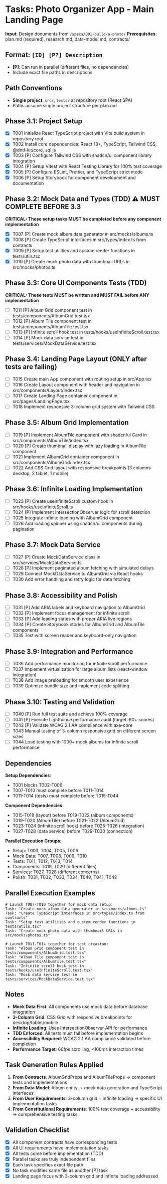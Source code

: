 # Tasks: Photo Organizer App - Main Landing Page

**Input**: Design documents from `/specs/001-build-a-photo/`
**Prerequisites**: plan.md (required), research.md, data-model.md, contracts/

## Format: `[ID] [P?] Description`
- **[P]**: Can run in parallel (different files, no dependencies)
- Include exact file paths in descriptions

## Path Conventions
- **Single project**: `src/`, `tests/` at repository root (React SPA)
- Paths assume single project structure per plan.md

## Phase 3.1: Project Setup

- [x] T001 Initialize React TypeScript project with Vite build system in repository root
- [x] T002 Install core dependencies: React 18+, TypeScript, Tailwind CSS, @dnd-kit/core, sql.js
- [x] T003 [P] Configure Tailwind CSS with shadcn/ui component library integration
- [x] T004 [P] Setup Vitest with React Testing Library for 100% test coverage
- [x] T005 [P] Configure ESLint, Prettier, and TypeScript strict mode
- [x] T006 [P] Setup Storybook for component development and documentation

## Phase 3.2: Mock Data and Types (TDD) ⚠️ MUST COMPLETE BEFORE 3.3

**CRITICAL: These setup tasks MUST be completed before any component implementation**

- [x] T007 [P] Create mock album data generator in src/mocks/albums.ts
- [x] T008 [P] Create TypeScript interfaces in src/types/index.ts from contracts
- [x] T009 [P] Setup test utilities and custom render functions in tests/utils.tsx
- [x] T010 [P] Create mock photo data with thumbnail URLs in src/mocks/photos.ts

## Phase 3.3: Core UI Components Tests (TDD)

**CRITICAL: These tests MUST be written and MUST FAIL before ANY implementation**

- [ ] T011 [P] Album Grid component test in tests/components/AlbumGrid.test.tsx
- [ ] T012 [P] Album Tile component test in tests/components/AlbumTile.test.tsx
- [ ] T013 [P] Infinite scroll hook test in tests/hooks/useInfiniteScroll.test.tsx
- [ ] T014 [P] Mock data service test in tests/services/MockDataService.test.tsx

## Phase 3.4: Landing Page Layout (ONLY after tests are failing)

- [ ] T015 Create main App component with routing setup in src/App.tsx
- [ ] T016 Create Layout component with header and navigation in src/components/Layout/index.tsx
- [ ] T017 Create Landing Page container component in src/pages/LandingPage.tsx
- [ ] T018 Implement responsive 3-column grid system with Tailwind CSS

## Phase 3.5: Album Grid Implementation

- [ ] T019 [P] Implement AlbumTile component with shadcn/ui Card in src/components/AlbumTile/index.tsx
- [ ] T020 [P] Create thumbnail display with lazy loading in AlbumTile component
- [ ] T021 Implement AlbumGrid container component in src/components/AlbumGrid/index.tsx
- [ ] T022 Add CSS Grid layout with responsive breakpoints (3 columns desktop, 2 tablet, 1 mobile)

## Phase 3.6: Infinite Loading Implementation

- [ ] T023 [P] Create useInfiniteScroll custom hook in src/hooks/useInfiniteScroll.ts
- [ ] T024 [P] Implement IntersectionObserver logic for scroll detection
- [ ] T025 Integrate infinite loading with AlbumGrid component
- [ ] T026 Add loading spinner using shadcn/ui components during pagination

## Phase 3.7: Mock Data Service

- [ ] T027 [P] Create MockDataService class in src/services/MockDataService.ts
- [ ] T028 [P] Implement paginated album fetching with simulated delays
- [ ] T029 Connect MockDataService to AlbumGrid via React hooks
- [ ] T030 Add error handling and retry logic for data fetching

## Phase 3.8: Accessibility and Polish

- [ ] T031 [P] Add ARIA labels and keyboard navigation to AlbumGrid
- [ ] T032 [P] Implement focus management for infinite scroll
- [ ] T033 [P] Add loading states with proper ARIA live regions
- [ ] T034 [P] Create Storybook stories for AlbumGrid and AlbumTile components
- [ ] T035 Test with screen reader and keyboard-only navigation

## Phase 3.9: Integration and Performance

- [ ] T036 Add performance monitoring for infinite scroll performance
- [ ] T037 Implement virtualization for large album lists (react-window integration)
- [ ] T038 Add image preloading for smooth user experience
- [ ] T039 Optimize bundle size and implement code splitting

## Phase 3.10: Testing and Validation

- [ ] T040 [P] Run full test suite and achieve 100% coverage
- [ ] T041 [P] Execute Lighthouse performance audit (target: 90+ scores)
- [ ] T042 [P] Validate WCAG 2.1 AA compliance with axe-core
- [ ] T043 Manual testing of 3-column responsive grid on different screen sizes
- [ ] T044 Load testing with 1000+ mock albums for infinite scroll performance

## Dependencies

**Setup Dependencies**:
- T001 blocks T002-T006
- T007-T010 must complete before T011-T014
- T011-T014 (tests) must complete before T015-T044

**Component Dependencies**:
- T015-T018 (layout) before T019-T022 (album components)
- T019-T020 (AlbumTile) before T021-T022 (AlbumGrid)
- T023-T024 (infinite scroll hook) before T025-T026 (integration)
- T027-T028 (data service) before T029-T030 (connection)

**Parallel Execution Groups**:
- Setup: T003, T004, T005, T006
- Mock Data: T007, T008, T009, T010
- Tests: T011, T012, T013, T014
- Components: T019, T020 (different files)
- Services: T027, T028 (different concerns)
- Polish: T031, T032, T033, T034, T040, T041, T042

## Parallel Execution Examples

```
# Launch T007-T010 together for mock data setup:
Task: "Create mock album data generator in src/mocks/albums.ts"
Task: "Create TypeScript interfaces in src/types/index.ts from contracts"
Task: "Setup test utilities and custom render functions in tests/utils.tsx"
Task: "Create mock photo data with thumbnail URLs in src/mocks/photos.ts"
```

```
# Launch T011-T014 together for test creation:
Task: "Album Grid component test in tests/components/AlbumGrid.test.tsx"
Task: "Album Tile component test in tests/components/AlbumTile.test.tsx"
Task: "Infinite scroll hook test in tests/hooks/useInfiniteScroll.test.tsx"
Task: "Mock data service test in tests/services/MockDataService.test.tsx"
```

## Notes

- **Mock Data First**: All components use mock data before database integration
- **3-Column Grid**: CSS Grid with responsive breakpoints for desktop/tablet/mobile
- **Infinite Loading**: Uses IntersectionObserver API for performance
- **TDD Enforced**: All tests must fail before implementation begins
- **Accessibility Required**: WCAG 2.1 AA compliance validated before completion
- **Performance Target**: 60fps scrolling, <100ms interaction times

## Task Generation Rules Applied

1. **From Contracts**: AlbumGridProps and AlbumTileProps → component tests and implementations
2. **From Data Model**: Album entity → mock data generation and TypeScript interfaces
3. **From User Requirements**: 3-column grid + infinite loading → specific UI implementation tasks
4. **From Constitutional Requirements**: 100% test coverage + accessibility → comprehensive testing tasks

## Validation Checklist

- [x] All component contracts have corresponding tests
- [x] All UI requirements have implementation tasks
- [x] All tests come before implementation (TDD)
- [x] Parallel tasks are truly independent files
- [x] Each task specifies exact file path
- [x] No task modifies same file as another [P] task
- [x] Landing page focus with 3-column grid and infinite loading addressed
